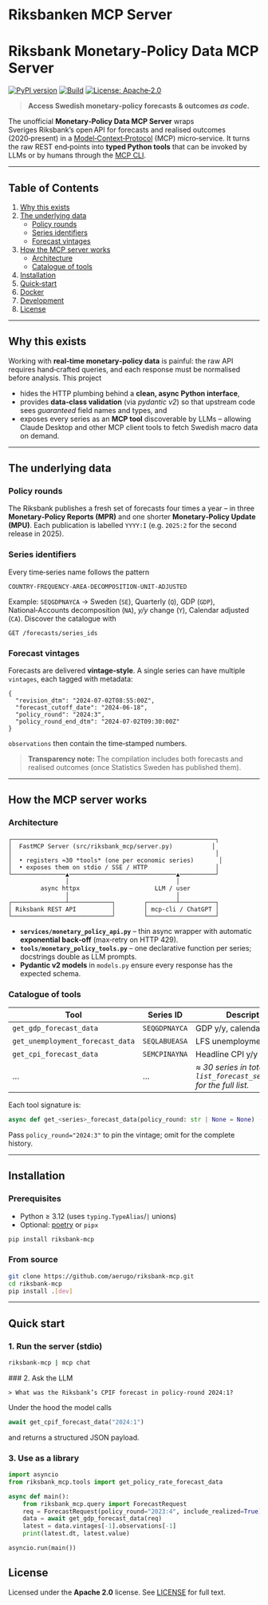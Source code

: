 # Riksbanken MCP Server
# Riksbank Monetary‑Policy Data MCP Server

[![PyPI version](https://img.shields.io/pypi/v/riksbank-mcp.svg)](https://pypi.org/project/riksbank-mcp)
[![Build](https://github.com/aerugo/riksbank-mcp/actions/workflows/ci.yml/badge.svg)](https://github.com/aerugo/riksbank-mcp/actions)
[![License: Apache‑2.0](https://img.shields.io/badge/License-Apache_2.0-blue.svg)](LICENSE)

> **Access Swedish monetary‑policy forecasts & outcomes _as code_.**

The unofficial **Monetary‑Policy Data MCP Server** wraps Sveriges Riksbank’s open API for
forecasts and realised outcomes (2020‑present) in a [Model‑Context‑Protocol](https://modelcontextprotocol.io/) (MCP) micro‑service.  It turns the raw REST end‑points into **typed Python tools** that can be invoked by LLMs or by humans through the [MCP CLI](https://github.com/modelcontext/mcp-cli).

---

## Table of Contents

1. [Why this exists](#why-this-exists)
2. [The underlying data](#the-underlying-data)
   * [Policy rounds](#policy-rounds)
   * [Series identifiers](#series-identifiers)
   * [Forecast vintages](#forecast-vintages)
3. [How the MCP server works](#how-the-mcp-server-works)
   * [Architecture](#architecture)
   * [Catalogue of tools](#catalogue-of-tools)
4. [Installation](#installation)
5. [Quick‑start](#quick-start)
6. [Docker](#docker)
7. [Development](#development)
8. [License](#license)

---

## Why this exists

Working with **real‑time monetary‑policy data** is painful: the raw API
requires hand‑crafted queries, and each response must be normalised
before analysis.  This project

* hides the HTTP plumbing behind a **clean, async Python interface**,
* provides **data‑class validation** (via *pydantic v2*) so that upstream
  code sees _guaranteed_ field names and types, and
* exposes every series as an **MCP tool** discoverable by LLMs – allowing
  Claude Desktop and other MCP client tools to fetch Swedish
  macro data on demand.

---

## The underlying data

### Policy rounds

The Riksbank publishes a fresh set of forecasts four times a year – in
three **Monetary‑Policy Reports (MPR)** and one shorter **Monetary‑Policy
Update (MPU)**.  Each publication is labelled `YYYY:I` (e.g. `2025:2` for
the second release in 2025).  

### Series identifiers

Every time‑series name follows the pattern

```
COUNTRY‑FREQUENCY‑AREA‑DECOMPOSITION‑UNIT‑ADJUSTED
```

Example: `SEQGDPNAYCA`  →  Sweden (`SE`), Quarterly (`Q`), GDP (`GDP`),
National‑Accounts decomposition (`NA`), *y/y* change (`Y`), Calendar
adjusted (`CA`).  Discover the catalogue with

```http
GET /forecasts/series_ids
```

### Forecast vintages

Forecasts are delivered **vintage‑style**.  A single series can have
multiple `vintages`, each tagged with metadata:

```jsonc
{
  "revision_dtm": "2024‑07‑02T08:55:00Z",
  "forecast_cutoff_date": "2024‑06‑18",
  "policy_round": "2024:3",
  "policy_round_end_dtm": "2024‑07‑02T09:30:00Z"
}
```

`observations` then contain the time‑stamped numbers.

> **Transparency note:** The compilation includes both forecasts and
> realised outcomes (once Statistics Sweden has published them).

---

## How the MCP server works

### Architecture

```
┌─────────────────────────────────────────────────────────┐
│  FastMCP Server (src/riksbank_mcp/server.py)           │
│                                                         │
│  • registers ≈30 *tools* (one per economic series)       │
│  • exposes them on stdio / SSE / HTTP                   │
└───────────────▲──────────────────────────────▲──────────┘
                │                              │
         async httpx                     LLM / user
                │                              │
┌───────────────┴────────────┐        ┌────────┴──────────┐
│ Riksbank REST API          │        │ mcp‑cli / ChatGPT │
└────────────────────────────┘        └───────────────────┘
```

* **`services/monetary_policy_api.py`** – thin async wrapper with
  automatic **exponential back‑off** (max‑retry on HTTP 429).
* **`tools/monetary_policy_tools.py`** – one declarative function per
  series; docstrings double as LLM prompts.
* **Pydantic v2 models** in `models.py` ensure every response has the
  expected schema.

### Catalogue of tools

| Tool | Series ID | Description |
|------|-----------|-------------|
| `get_gdp_forecast_data` | `SEQGDPNAYCA` | GDP y/y, calendar‑adjusted |
| `get_unemployment_forecast_data` | `SEQLABUEASA` | LFS unemployment rate |
| `get_cpi_forecast_data` | `SEMCPINAYNA` | Headline CPI y/y |
| … | … | _≈ 30 series in total – run `list_forecast_series_ids()` for the full list._ |

Each tool signature is:

```python
async def get_<series>_forecast_data(policy_round: str | None = None) -> MonetaryPolicyDataResponse
```

Pass `policy_round="2024:3"` to pin the vintage; omit for the complete
history.

---

## Installation

### Prerequisites

* Python ≥ 3.12 (uses `typing.TypeAlias`/`|` unions)
* Optional: [poetry](https://python-poetry.org/) or `pipx`

```bash
pip install riksbank-mcp
```

### From source

```bash
git clone https://github.com/aerugo/riksbank-mcp.git
cd riksbank-mcp
pip install .[dev]
```

---

## Quick start

### 1. Run the server (stdio)

```bash
riksbank-mcp | mcp chat
```

### 2. Ask the LLM

```
> What was the Riksbank’s CPIF forecast in policy‑round 2024:1?
```

Under the hood the model calls

```python
await get_cpif_forecast_data("2024:1")
```

and returns a structured JSON payload.

### 3. Use as a library

```python
import asyncio
from riksbank_mcp.tools import get_policy_rate_forecast_data

async def main():
    from riksbank_mcp.query import ForecastRequest
    req = ForecastRequest(policy_round="2023:4", include_realized=True)
    data = await get_gdp_forecast_data(req)
    latest = data.vintages[-1].observations[-1]
    print(latest.dt, latest.value)

asyncio.run(main())
```

## License

Licensed under the **Apache 2.0** license.  See [LICENSE](LICENSE) for
full text.

